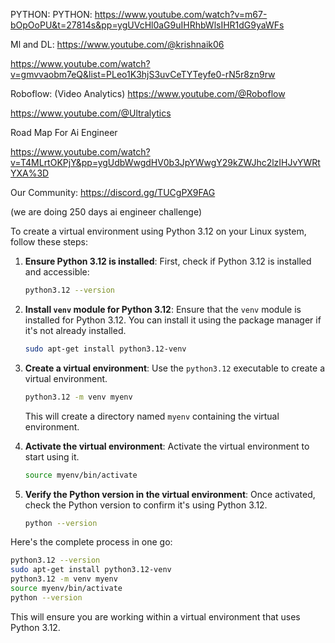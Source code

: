 PYTHON:
PYTHON:
https://www.youtube.com/watch?v=m67-bOpOoPU&t=27814s&pp=ygUVcHl0aG9uIHRhbWlsIHR1dG9yaWFs


Ml and DL:
https://www.youtube.com/@krishnaik06


https://www.youtube.com/watch?v=gmvvaobm7eQ&list=PLeo1K3hjS3uvCeTYTeyfe0-rN5r8zn9rw


Roboflow: (Video Analytics)
https://www.youtube.com/@Roboflow


https://www.youtube.com/@Ultralytics


Road Map For Ai Engineer


https://www.youtube.com/watch?v=T4MLrtOKPjY&pp=ygUdbWwgdHV0b3JpYWwgY29kZWJhc2lzIHJvYWRtYXA%3D

Our Community:
https://discord.gg/TUCgPX9FAG

(we are doing 250 days ai engineer challenge)



To create a virtual environment using Python 3.12 on your Linux system, follow these steps:

1. **Ensure Python 3.12 is installed**:
   First, check if Python 3.12 is installed and accessible:
   ```sh
   python3.12 --version
   ```

2. **Install `venv` module for Python 3.12**:
   Ensure that the `venv` module is installed for Python 3.12. You can install it using the package manager if it's not already installed.
   ```sh
   sudo apt-get install python3.12-venv
   ```

3. **Create a virtual environment**:
   Use the `python3.12` executable to create a virtual environment.
   ```sh
   python3.12 -m venv myenv
   ```

   This will create a directory named `myenv` containing the virtual environment.

4. **Activate the virtual environment**:
   Activate the virtual environment to start using it.
   ```sh
   source myenv/bin/activate
   ```

5. **Verify the Python version in the virtual environment**:
   Once activated, check the Python version to confirm it's using Python 3.12.
   ```sh
   python --version
   ```

Here's the complete process in one go:
```sh
python3.12 --version
sudo apt-get install python3.12-venv
python3.12 -m venv myenv
source myenv/bin/activate
python --version
```

This will ensure you are working within a virtual environment that uses Python 3.12.


